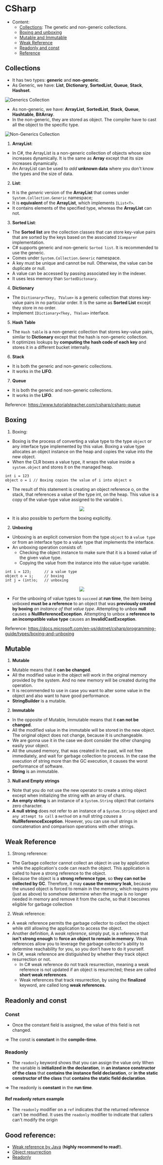 # CSharp
- Content:
    + [Collections](#collections): The genetic and non-generic collections.
    + [Boxing and unboxing](#boxing)
    + [Mutable and Immutable](#mutable)
    + [Weak Reference](#weak-reference)
    + [Readonly and const](#readonly-and-const)
    + [Reference](#good-reference)

## Collections
- It has two types: **generic** and **non-generic**.
- As Generic, we have: **List**, **Dictionary**, **SortedList**, **Queue**, **Stack**, **Hashset**.

![Generics Collection](https://github.com/ndhoang123/ITKowledge/blob/main/CSharp/Img/GenericsCollection.PNG)

- As non-generic, we have: **ArrayList**, **SortedList**, **Stack**, **Queue**, **Hashtable**, **BitArray**.
- In the non-generic, they are stored as object. The compiler have to cast all the object to the specific type.

![Non-Generics Collection](https://github.com/ndhoang123/ITKowledge/blob/main/CSharp/Img/Non-GenericsCollection.PNG)

1. **ArrayList**:
- In C#, the ArrayList is a non-generic collection of objects whose size increases dynamically. It is the same as **Array** except that its size increases dynamically.
- An ArrayList can be used to *add* **unknown data** where you don't know the types and the size of data.
2. **List**:
- It is the *generic* version of the **ArrayList** that comes under `System.Collection.Generic` namespace;
- It is **equivalent** of the **ArrayList**, which implements `IList<T>`.
- It contains elements of the specified type, whereas the **ArrayList** can not.
3. **Sorted List**:
- The **Sorted list** are the collection classes that can store key-value pairs that are sorted by the keys based on the associated `IComparer` implementation.
- C# supports generic and non-generic `Sorted list`. It is recommended to use the generic.
- Comes under `System.Collection.Generic` namespace.
- A key must be unique and cannot be null. Otherwise, the value can be duplicate or null.
- A value can be accessed by passing associated key in the indexer.
- It uses less memory than `SortedDictonary`.
4. **Dictionary**
- The `Dictionary<Tkey, TValue>` is a generic collection that stores key-value pairs in no particular order. It is the same as **Sorted List** except they store in no order.
- Implement `IDictionary<Tkey, TValue>` interface.
5. **Hash Table**
- The `Hash table` is a non-generic collection that stores key-value pairs, similar to **Dictionary** except that the hash is non-generic collection.
- It optimizes lookups by **computing the hash code of each key** and stores it in a different bucket internally.
6. **Stack**
- It is both the generic and non-generic collections.
- It works in the **LIFO**.
7. **Queue**
- It is both the generic and non-generic collections.
- It works in the **LIFO**.

Reference: https://www.tutorialsteacher.com/csharp/csharp-queue

## Boxing
1. Boxing:
- Boxing is the process of converting a value type to the type `object` or any interface type implemented by this value. Boxing a value type allocates an object instance on the heap and copies the value into the new object.
- When the CLR boxes a value type, it wraps the value inside a `system.object` and stores it on the managed heap.
```
int i = 123
object o = i // Boxing copies the value of i into object o
```
- The result of this statement is creating an object reference o, on the stack, that references a value of the type int, on the heap. This value is a copy of the value-type value assigned to the variable i.

<div style="text-align:center">
    <img src="https://github.com/ndhoang123/ITKowledge/blob/main/CSharp/Img/boxing-operation-i-o-variables.gif" />
</div>

- It is also possible to perform the boxing explicitly.

2. **Unboxing**
- Unboxing is an explicit conversion from the type `object` to a `value type` or from an interface type to a value type that implements the interface.
- An unboxing operation consists of:
    + Checking the object instance to make sure that it is a boxed value of the given value type.
    + Copying the value from the instance into the value-type variable.

```
int i = 123;      // a value type
object o = i;     // boxing
int j = (int)o;   // unboxing
```

<div style="text-align:center">
    <img src="https://github.com/ndhoang123/ITKowledge/blob/main/CSharp/Img/unboxing-conversion-operation.gif" />
</div>

- For the unboxing of value types to `succeed` at **run time**, the item being unboxed **must be a reference** to an object that was **previously created by boxing** *an instance of that value type*. Attempting to unbox **null** causes a **NullReferenceException**. Attempting to unbox a **reference to an incompatible value type** causes an **InvalidCastException**.

Reference: https://docs.microsoft.com/en-us/dotnet/csharp/programming-guide/types/boxing-and-unboxing

## Mutable
1. **Mutable**
- Mutable means that it **can be changed**.
- All the modified value in the object will work in the original memory provided by the system. And no new memory will be created during the operation.
- It is recommended to use in case you want to alter some value in the object and also want to have good performance.
- **StringBuilder** is a mutable.
2. **Immutable**
- In the opposite of Mutable, Immutable means that it **can not be changed**.
- All the modified value in the immutable will be stored in the new object. The original object does not change, because it is unchangeable.
- We are gonna use it in the case we dont consider the other changing easily your object.
- All the unused memory, that was created in the past, will not free immediately, and wait for garbage collection to process. In the case the execution of string more than the GC execution, it causes the worst performance of software.
- **String** is an immutable.
3. **Null and Empty strings**
- Note that you do not use the new operator to create a string object except when initializing the string with an array of chars.
- **An empty string** is an instance of a `System.String` object that contains zero character.
- **A null string** does not refer to an instance of a `System.String` object and `any attempt to call` a `method` on a null string *causes* a **NullReferenceException**. However, you can use null strings in concatenation and comparison operations with other strings.

## Weak Reference
1. Strong reference:
- The Garbage collector cannot collect an object in use by application while the application's code can reach the object. This application is called to have a strong reference to the object.
- Because the object is a **strong reference type**, so **they can not be collected by GC**. Therefore, it may **cause the memory leak**, because the unused object is forced to remain in the memory, which requires you (just as above) to somehow determine when the image is no longer needed in memory and remove it from the cache, so that it becomes eligible for garbage collection 
2. Weak reference:
- A weak reference permits the garbage collector to collect the object while still allowing the application to access the object.
- Another definition, A *weak reference*, simply put, is a reference that **isn't strong enough** to **force an object to remain in memory**. Weak references allow you to leverage the garbage collector's ability to determine reachability for you, so you don't have to do it yourself.
- In C#, weak reference are distiguished by whether they track object resurrection or not. 
    + In C# weak reference do not track resurrection, meaning a weak reference is not updated if an object is resurrected; these are called **short weak references**.
    + Weak references that track resurrection, by using the **finalized** keyword, are called long **weak references**.

## **Readonly and const**
### **Const**
- Once the constant field is assigned, the value of this field is not changed.

=> The const is **constant** in the **compile-time**.
### **Readonly**
- The `readonly` keyword shows that you can assign the value only When the variable is **initialized in the declaration**, in **an instance constructor of the class** that **contains the instance field declaration**, or **in the static constructor of the class** that **contains the static field declaration**.

=> The readonly is **constant** in the **run time**.
#### **Ref readonly return example**
- The `readonly` modifier on a `ref` indicates that the returned reference can't be modified. It uses the `readonly` modifier to indicate that callers can't modify the origin

## Good reference:
- [Weak reference by Java](https://web.archive.org/web/20100819115659/http://weblogs.java.net/blog/2006/05/04/understanding-weak-references) (**highly recommend to read!**).
- [Object resurrection](https://en.wikipedia.org/wiki/Object_resurrection)
- [Readonly](https://docs.microsoft.com/en-us/dotnet/csharp/language-reference/keywords/readonly)